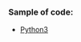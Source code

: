 ### Sample of code:

-  [Python3](https://github.com/rtviii/poly_pleio_sim/blob/master/staticpop_v0.4.py)

